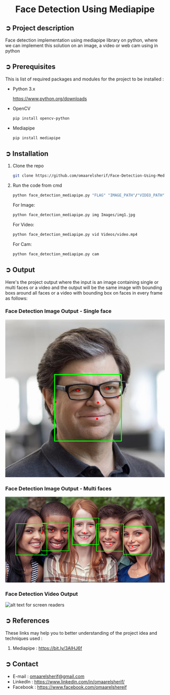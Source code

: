 
<!-- PROJECT TITLE -->
<h1 align="center">Face Detection Using Mediapipe</h1>

<!-- PROJECT DESCRIPTION -->
## ➲ Project description
Face detection implementation using mediapipe library on python, where we can implement this solution
on an image, a video or web cam using in python

<!-- PREREQUISTIES -->
## ➲ Prerequisites
This is list of required packages and modules for the project to be installed :
* Python 3.x

  <https://www.python.org/downloads>
  
* OpenCV 
  ```sh
  pip install opencv-python
  ```
* Mediapipe 
  ```sh
  pip install mediapipe
  ```

<!-- INSTALLATION -->
## ➲ Installation
1. Clone the repo
   ```sh
   git clone https://github.com/omaarelsherif/Face-Detection-Using-Mediapipe.git
   ```
2. Run the code from cmd
   ```sh
   python face_detection_mediapipe.py "FLAG" "IMAGE_PATH"/"VIDEO_PATH"
   ```
   For Image:
   ```sh
   python face_detection_mediapipe.py img Images/img1.jpg
   ```
   For Video:
   ```sh
   python face_detection_mediapipe.py vid Videos/video.mp4
   ```
   For Cam:
   ```sh
   python face_detection_mediapipe.py cam
   ```

<!-- OUTPUT -->
## ➲ Output
Here's the project output where the input is an image containing single or multi faces or a video and the output will be the same image with bounding boxs around all faces or a video with bounding box on faces in every frame as follows:

<h3>Face Detection Image Output - Single face</h3>

![alt text for screen readers](/Outputs/output1.png "Face Detection Image Output - Single face")

<h3>Face Detection Image Output - Multi faces</h3>

![alt text for screen readers](/Outputs/output2.png "Face Detection Image Output - multi face")

<h3>Face Detection Video Output</h3>

![alt text for screen readers](/Outputs/output3.gif "Face Detection Video Output")

<!-- REFERENCES -->
## ➲ References
These links may help you to better understanding of the project idea and techniques used :
1. Mediapipe : https://bit.ly/3AlHJ6f
   
<!-- CONTACT -->
## ➲ Contact
- E-mail   : [omaarelsherif@gmail.com](mailto:omaarelsherif@gmail.com)
- LinkedIn : https://www.linkedin.com/in/omaarelsherif/
- Facebook : https://www.facebook.com/omaarelshereif
